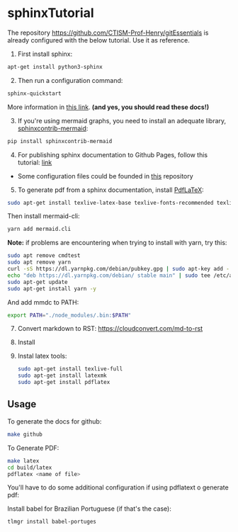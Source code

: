 # sphinxTutorial

The repository https://github.com/CTISM-Prof-Henry/gitEssentials is already configured with the below tutorial. Use it as reference.

1. First install sphinx:

```bash
apt-get install python3-sphinx
```

2. Then run a configuration command:

```bash
sphinx-quickstart
```

More information in [this link](https://www.sphinx-doc.org/en/master/usage/quickstart.html). **(and yes, you should read these docs!)**

3. If you're using mermaid graphs, you need to install an adequate library, [sphinxcontrib-mermaid](https://github.com/mgaitan/sphinxcontrib-mermaid):

```bash
pip install sphinxcontrib-mermaid
```

4. For publishing sphinx documentation to Github Pages, follow this tutorial: [link](https://www.docslikecode.com/articles/github-pages-python-sphinx/) 
  * Some configuration files could be founded in [this](https://github.com/annegentle/create-demo) repository 
5. To generate pdf from a sphinx documentation, install [PdfLaTeX](https://gist.github.com/rain1024/98dd5e2c6c8c28f9ea9d):

```bash
sudo apt-get install texlive-latex-base texlive-fonts-recommended texlive-fonts-extra texlive-latex-extra
```

Then install mermaid-cli:


```bash
yarn add mermaid.cli
```

**Note:** if problems are encountering when trying to install with yarn, try this:

```bash
sudo apt remove cmdtest
sudo apt remove yarn
curl -sS https://dl.yarnpkg.com/debian/pubkey.gpg | sudo apt-key add -
echo "deb https://dl.yarnpkg.com/debian/ stable main" | sudo tee /etc/apt/sources.list.d/yarn.list
sudo apt-get update
sudo apt-get install yarn -y
```

And add mmdc to PATH:

```bash
export PATH="./node_modules/.bin:$PATH" 
```


7. Convert markdown to RST: https://cloudconvert.com/md-to-rst
8. Install 
9. Instal latex tools: 

   ```bash
   sudo apt-get install texlive-full
   sudo apt-get install latexmk
   sudo apt-get install pdflatex
   ```

## Usage

To generate the docs for github:

```bash
make github
```

To Generate PDF:

```bash
make latex
cd build/latex
pdflatex <name of file>
```

You'll have to do some additional configuration if using pdflatext o generate pdf:

Install babel for Brazilian Portuguese (if that's the case):

```tlmgr install babel-portuges```
